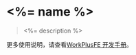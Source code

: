 # <%= name %>

> <%= description %>

更多使用说明，请查看[WorkPlusFE 开发手册](https://open.workplus.io/w6s-cli/)。

